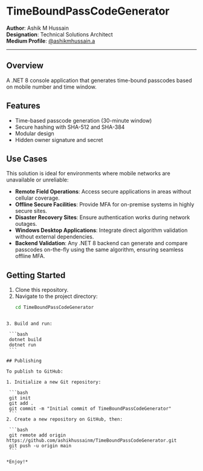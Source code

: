 # TimeBoundPassCodeGenerator

**Author**: Ashik M Hussain  
**Designation**: Technical Solutions Architect  
**Medium Profile**: [@ashikmhussain.a](https://medium.com/@ashikmhussain.a)

---
## Overview

A .NET 8 console application that generates time-bound passcodes based on mobile number and time window.

## Features

- Time-based passcode generation (30-minute window)
- Secure hashing with SHA-512 and SHA-384
- Modular design
- Hidden owner signature and secret

## Use Cases

This solution is ideal for environments where mobile networks are unavailable or unreliable:

- **Remote Field Operations**: Access secure applications in areas without cellular coverage.
- **Offline Secure Facilities**: Provide MFA for on-premise systems in highly secure sites.
- **Disaster Recovery Sites**: Ensure authentication works during network outages.
- **Windows Desktop Applications**: Integrate direct algorithm validation without external dependencies.
- **Backend Validation**: Any .NET 8 backend can generate and compare passcodes on-the-fly using the same algorithm, ensuring seamless offline MFA.

## Getting Started

1. Clone this repository.  
2. Navigate to the project directory:
   ```bash
   cd TimeBoundPassCodeGenerator
  ````

3. Build and run:

   ```bash
   dotnet build
   dotnet run
   ```

## Publishing

To publish to GitHub:

1. Initialize a new Git repository:

   ```bash
   git init
   git add .
   git commit -m "Initial commit of TimeBoundPassCodeGenerator"
   ```
2. Create a new repository on GitHub, then:

   ```bash
   git remote add origin https://github.com/ashikhussainm/TimeBoundPassCodeGenerator.git
   git push -u origin main
   ```

*Enjoy!*
